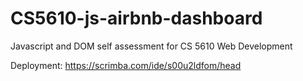 # CS5610-js-airbnb-dashboard

Javascript and DOM self assessment for CS 5610 Web Development

Deployment: https://scrimba.com/ide/s00u2ldfom/head
